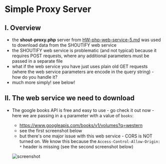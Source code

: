 # Simple Proxy Server

## I. Overview 

- the **shout-proxy.php** server from [HW-php-web-service-5.md](./HW-php-web-service-5.md) was used to download data from the SHOUTIFY web service
- the SHOUTIFY web service is problematic (and not typical) because it requires POST requests, where any additional parameters must be passed in a separate file
- what if the web service you have just uses plain old GET requests (where the web service parameters are encode in the query string) - how do you handle it?
- much more simply! see below!

## II. The web service we need to download
- The google books API is free and easy to use - go check it out now - here we are passing in a `q` parameter with a value of `books`:
  - https://www.googleapis.com/books/v1/volumes?q=western
  - see the first screenshot below
  - but there's one major issue with this web service - CORS is NOT turned on. We know this because the `Access-Control-Allow-Origin: *` header is missing (see the second screenshot below)
  
  ![screenshot](../_images/simple-proxy-server-1.jpg)
  
  
  
